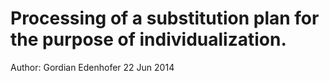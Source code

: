 Processing of a substitution plan for the purpose of individualization.
===
Author: Gordian Edenhofer 22 Jun 2014

